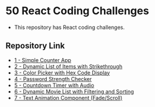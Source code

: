 # 50 React Coding Challenges
- This repository has React coding challenges.

## Repository Link
- [1 - Simple Counter App](https://github.com/ReddyDivya/rd-react-coding-challenges/tree/main/counter)
- [2 - Dynamic List of Items with Strikethrough](https://github.com/ReddyDivya/rd-react-coding-challenges/tree/main/dynamic-list)
- [3 - Color Picker with Hex Code Display](https://github.com/ReddyDivya/rd-react-coding-challenges/tree/main/color-picker)
- [4 - Password Strength Checker](https://github.com/ReddyDivya/rd-react-coding-challenges/tree/main/password-strength-checker)
- [5 - Countdown Timer with Audio](https://github.com/ReddyDivya/rd-react-coding-challenges/tree/main/count-down-timer)
- [6 - Dynamic Movie List with Filtering and Sorting]()
- [7 - Text Animation Component (Fade/Scroll)]()


